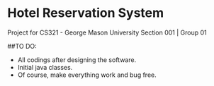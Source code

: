 # Hotel Reservation System
Project for CS321 - George Mason University
Section 001 | Group 01

##TO DO:
- All codings after designing the software.
- Initial java classes.
- Of course, make everything work and bug free.
